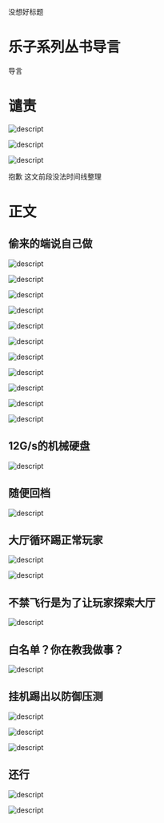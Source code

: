 没想好标题

# 乐子系列丛书导言

导言

# 谴责

![descript](/others/没想好标题/20240217202258_0.png)

![descript](/others/没想好标题/20240217202258_1.png)

![descript](/others/没想好标题/20240217202258_2.png)

抱歉 这文前段没法时间线整理

# 正文

## 偷来的端说自己做

![descript](/others/没想好标题/20240217202258_3.png)

![descript](/others/没想好标题/20240217202258_4.png)

![descript](/others/没想好标题/20240217202258_5.png)

![descript](/others/没想好标题/20240217202258_6.png)

![descript](/others/没想好标题/20240217202258_7.png)

![descript](/others/没想好标题/20240217202258_8.png)

![descript](/others/没想好标题/20240217202258_9.png)

![descript](/others/没想好标题/20240217202258_10.png)

![descript](/others/没想好标题/20240217202258_11.png)

![descript](/others/没想好标题/20240217202258_12.png)

![descript](/others/没想好标题/20240217202258_13.png)

## 12G/s的机械硬盘

![descript](/others/没想好标题/20240217202258_14.png)

## 随便回档

![descript](/others/没想好标题/20240217202258_15.png)

## 大厅循环踢正常玩家

![descript](/others/没想好标题/20240217202258_16.png)

![descript](/others/没想好标题/20240217202258_17.png)

## 不禁飞行是为了让玩家探索大厅

![descript](/others/没想好标题/20240217202258_18.jpeg)

## 白名单？你在教我做事？

![descript](/others/没想好标题/20240217202258_19.png)

## 挂机踢出以防御压测

![descript](/others/没想好标题/20240217202258_20.png)

![descript](/others/没想好标题/20240217202258_21.jpeg)

![descript](/others/没想好标题/20240217202258_22.png)

## 还行

![descript](/others/没想好标题/20240217202258_23.png)

![descript](/others/没想好标题/20240217202258_24.jpeg)

